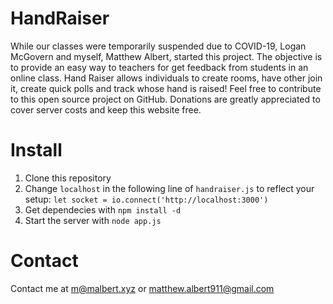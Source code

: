 # HandRaiser
While our classes were temporarily suspended due to COVID-19, Logan McGovern and myself, Matthew Albert, started this project. The objective is to provide an easy way to teachers for get feedback from students in an online class.
Hand Raiser allows individuals to create rooms, have other join it, create quick polls and track whose hand is raised!
Feel free to contribute to this open source project on GitHub.
Donations are greatly appreciated to cover server costs and keep this website free.<br/>

# Install
1. Clone this repository
2. Change `localhost` in the following line of `handraiser.js` to reflect your setup: `let socket = io.connect('http://localhost:3000')`
3. Get dependecies with `npm install -d`
4. Start the server with `node app.js`


# Contact
Contact me at <a href="mailto:m@malbert.xyz">m@malbert.xyz</a> or <a href="mailto:matthew.albert911@gmail.com">matthew.albert911@gmail.com</a>
